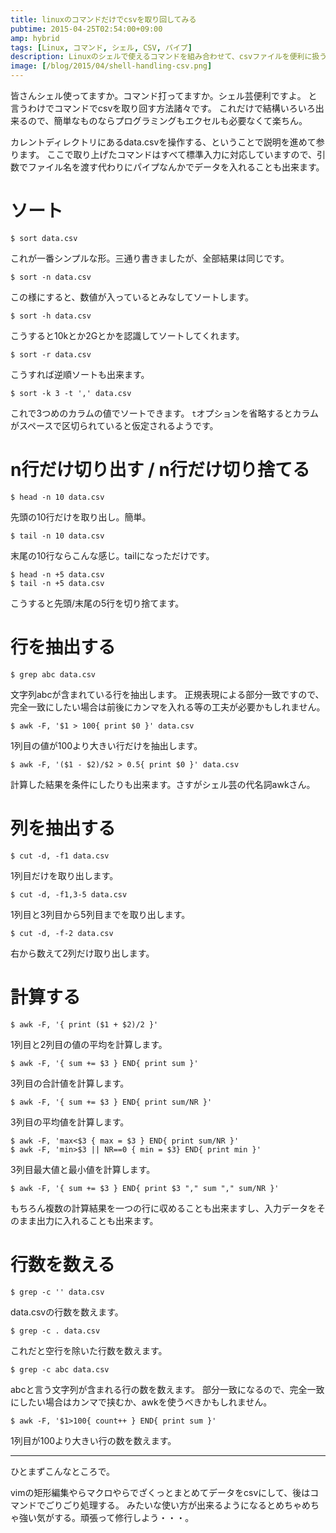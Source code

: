 ```yaml
---
title: linuxのコマンドだけでcsvを取り回してみる
pubtime: 2015-04-25T02:54:00+09:00
amp: hybrid
tags: [Linux, コマンド, シェル, CSV, パイプ]
description: Linuxのシェルで使えるコマンドを組み合わせて、csvファイルを便利に扱う方法の解説です。殆んど不自由なく色々なことが出来ます。
image: [/blog/2015/04/shell-handling-csv.png]
---
```


皆さんシェル使ってますか。コマンド打ってますか。シェル芸便利ですよ。
と言うわけでコマンドでcsvを取り回す方法諸々です。
これだけで結構いろいろ出来るので、簡単なものならプログラミングもエクセルも必要なくて楽ちん。

カレントディレクトリにあるdata.csvを操作する、ということで説明を進めて参ります。
ここで取り上げたコマンドはすべて標準入力に対応していますので、引数でファイル名を渡す代わりにパイプなんかでデータを入れることも出来ます。

# ソート
``` shell
$ sort data.csv
```
これが一番シンプルな形。三通り書きましたが、全部結果は同じです。

``` shell
$ sort -n data.csv
```
この様にすると、数値が入っているとみなしてソートします。

``` shell
$ sort -h data.csv
```
こうすると10kとか2Gとかを認識してソートしてくれます。

``` shell
$ sort -r data.csv
```
こうすれば逆順ソートも出来ます。

``` shell
$ sort -k 3 -t ',' data.csv
```
これで3つめのカラムの値でソートできます。
`t`オプションを省略するとカラムがスペースで区切られていると仮定されるようです。

# n行だけ切り出す / n行だけ切り捨てる
``` shell
$ head -n 10 data.csv
```
先頭の10行だけを取り出し。簡単。

``` shell
$ tail -n 10 data.csv
```
末尾の10行ならこんな感じ。tailになっただけです。

``` shell
$ head -n +5 data.csv
$ tail -n +5 data.csv
```
こうすると先頭/末尾の5行を切り捨てます。

# 行を抽出する
``` shell
$ grep abc data.csv
```
文字列abcが含まれている行を抽出します。
正規表現による部分一致ですので、完全一致にしたい場合は前後にカンマを入れる等の工夫が必要かもしれません。

``` shell
$ awk -F, '$1 > 100{ print $0 }' data.csv
```
1列目の値が100より大きい行だけを抽出します。

``` shell
$ awk -F, '($1 - $2)/$2 > 0.5{ print $0 }' data.csv
```
計算した結果を条件にしたりも出来ます。さすがシェル芸の代名詞awkさん。

# 列を抽出する
``` shell
$ cut -d, -f1 data.csv
```
1列目だけを取り出します。

``` shell
$ cut -d, -f1,3-5 data.csv
```
1列目と3列目から5列目までを取り出します。

``` shell
$ cut -d, -f-2 data.csv
```
右から数えて2列だけ取り出します。

# 計算する
``` shell
$ awk -F, '{ print ($1 + $2)/2 }'
```
1列目と2列目の値の平均を計算します。

``` shell
$ awk -F, '{ sum += $3 } END{ print sum }'
```
3列目の合計値を計算します。

``` shell
$ awk -F, '{ sum += $3 } END{ print sum/NR }'
```
3列目の平均値を計算します。

``` shell
$ awk -F, 'max<$3 { max = $3 } END{ print sum/NR }'
$ awk -F, 'min>$3 || NR==0 { min = $3} END{ print min }'
```
3列目最大値と最小値を計算します。

``` shell
$ awk -F, '{ sum += $3 } END{ print $3 "," sum "," sum/NR }'
```
もちろん複数の計算結果を一つの行に収めることも出来ますし、入力データをそのまま出力に入れることも出来ます。

# 行数を数える
``` shell
$ grep -c '' data.csv
```
data.csvの行数を数えます。

``` shell
$ grep -c . data.csv
```
これだと空行を除いた行数を数えます。

``` shell
$ grep -c abc data.csv
```
abcと言う文字列が含まれる行の数を数えます。
部分一致になるので、完全一致にしたい場合はカンマで挟むか、awkを使うべきかもしれません。

``` shell
$ awk -F, '$1>100{ count++ } END{ print sum }'
```
1列目が100より大きい行の数を数えます。

---

ひとまずこんなところで。

vimの矩形編集やらマクロやらでざくっとまとめてデータをcsvにして、後はコマンドでごりごり処理する。
みたいな使い方が出来るようになるとめちゃめちゃ強い気がする。頑張って修行しよう・・・。
